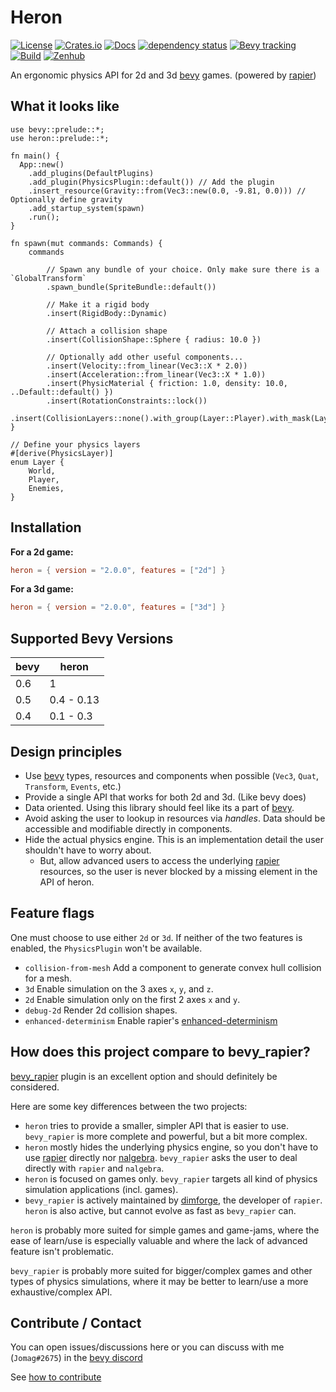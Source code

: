 # Heron

[![License](https://img.shields.io/github/license/jcornaz/heron)](https://github.com/jcornaz/heron/blob/main/LICENSE)
[![Crates.io](https://img.shields.io/crates/v/heron)](https://crates.io/crates/heron)
[![Docs](https://docs.rs/heron/badge.svg)](https://docs.rs/heron)
[![dependency status](https://deps.rs/repo/github/jcornaz/heron/status.svg)](https://deps.rs/repo/github/jcornaz/heron)
[![Bevy tracking](https://img.shields.io/badge/Bevy%20tracking-released%20version-lightblue)](https://github.com/bevyengine/bevy/blob/main/docs/plugins_guidelines.md#main-branch-tracking)
[![Build](https://img.shields.io/github/workflow/status/jcornaz/heron/Build)](https://github.com/jcornaz/heron/actions?query=workflow%3ABuild+branch%3Amain)
[![Zenhub](https://img.shields.io/badge/workspace-zenhub-%236061be)](https://app.zenhub.com/workspaces/heron-600478067304b1000e27f4c4/board)

An ergonomic physics API for 2d and 3d [bevy] games. (powered by [rapier])

## What it looks like

```rust,no_run
use bevy::prelude::*;
use heron::prelude::*;

fn main() {
  App::new()
    .add_plugins(DefaultPlugins)
    .add_plugin(PhysicsPlugin::default()) // Add the plugin
    .insert_resource(Gravity::from(Vec3::new(0.0, -9.81, 0.0))) // Optionally define gravity
    .add_startup_system(spawn)
    .run();
}

fn spawn(mut commands: Commands) {
    commands

        // Spawn any bundle of your choice. Only make sure there is a `GlobalTransform`
        .spawn_bundle(SpriteBundle::default())

        // Make it a rigid body
        .insert(RigidBody::Dynamic)
        
        // Attach a collision shape
        .insert(CollisionShape::Sphere { radius: 10.0 })
        
        // Optionally add other useful components...
        .insert(Velocity::from_linear(Vec3::X * 2.0))
        .insert(Acceleration::from_linear(Vec3::X * 1.0))
        .insert(PhysicMaterial { friction: 1.0, density: 10.0, ..Default::default() })
        .insert(RotationConstraints::lock())
        .insert(CollisionLayers::none().with_group(Layer::Player).with_mask(Layer::World));
}

// Define your physics layers
#[derive(PhysicsLayer)]
enum Layer {
    World,
    Player,
    Enemies,
}
```

## Installation


**For a 2d game:**
<!--- x-release-please-start-version --->
```toml
heron = { version = "2.0.0", features = ["2d"] }
```
<!--- x-release-please-end-version --->


**For a 3d game:**
<!--- x-release-please-start-version --->
```toml
heron = { version = "2.0.0", features = ["3d"] }
```
<!--- x-release-please-end-version --->


## Supported Bevy Versions

| bevy | heron      |
|------|------------|
| 0.6  | 1          |
| 0.5  | 0.4 - 0.13 |
| 0.4  | 0.1 - 0.3  |

## Design principles

* Use [bevy] types, resources and components when possible (`Vec3`, `Quat`, `Transform`, `Events`, etc.)
* Provide a single API that works for both 2d and 3d. (Like bevy does)
* Data oriented. Using this library should feel like its a part of [bevy].
* Avoid asking the user to lookup in resources via *handles*. Data should be accessible and modifiable directly in components.
* Hide the actual physics engine. This is an implementation detail the user shouldn't have to worry about.
    * But, allow advanced users to access the underlying [rapier] resources, so the user is never blocked by a missing
      element in the API of heron.


## Feature flags

One must choose to use either `2d` or `3d`. If neither of the two features is enabled, the `PhysicsPlugin` won't be available.


* `collision-from-mesh` Add a component to generate convex hull collision for a mesh.
* `3d` Enable simulation on the 3 axes `x`, `y`, and `z`.
* `2d` Enable simulation only on the first 2 axes `x` and `y`.
* `debug-2d` Render 2d collision shapes.
* `enhanced-determinism` Enable rapier's [enhanced-determinism](https://rapier.rs/docs/user_guides/rust/determinism)


## How does this project compare to bevy_rapier?

[bevy_rapier] plugin is an excellent option and should definitely be considered.

Here are some key differences between the two projects:

* `heron` tries to provide a smaller, simpler API that is easier to use. `bevy_rapier` is more complete and powerful, but a bit more complex.
* `heron` mostly hides the underlying physics engine, so you don't have to use [rapier] directly nor [nalgebra]. `bevy_rapier` asks the user to deal directly with `rapier` and `nalgebra`.
* `heron` is focused on games only. `bevy_rapier` targets all kind of physics simulation applications (incl. games).
* `bevy_rapier` is actively maintained by [dimforge], the developer of `rapier`. `heron` is also active, but cannot evolve as fast as `bevy_rapier` can. 


`heron` is probably more suited for simple games and game-jams, where the ease of learn/use is especially valuable and where the lack of advanced feature isn't problematic.

`bevy_rapier` is probably more suited for bigger/complex games and other types of physics simulations, where it may be better to learn/use a more exhaustive/complex API. 


## Contribute / Contact

You can open issues/discussions here or you can discuss with me (`Jomag#2675`) in the [bevy discord](https://discord.com/invite/gMUk5Ph)

See [how to contribute](https://github.com/jcornaz/heron/blob/main/CONTRIBUTING.md)


[bevy]: https://bevyengine.org
[rapier]: https://rapier.rs
[bevy_rapier]: https://github.com/dimforge/bevy_rapier
[dimforge]: https://www.dimforge.com
[nalgebra]: https://github.com/dimforge/nalgebra
